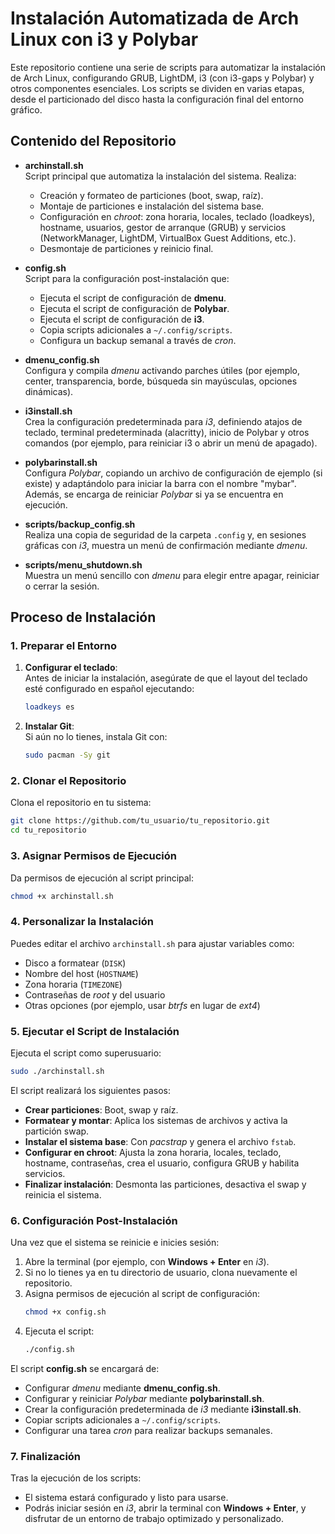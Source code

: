 # Instalación Automatizada de Arch Linux con i3 y Polybar

Este repositorio contiene una serie de scripts para automatizar la instalación de Arch Linux, configurando GRUB, LightDM, i3 (con i3-gaps y Polybar) y otros componentes esenciales. Los scripts se dividen en varias etapas, desde el particionado del disco hasta la configuración final del entorno gráfico.

## Contenido del Repositorio

- **archinstall.sh**  
  Script principal que automatiza la instalación del sistema. Realiza:
  - Creación y formateo de particiones (boot, swap, raíz).
  - Montaje de particiones e instalación del sistema base.
  - Configuración en *chroot*: zona horaria, locales, teclado (loadkeys), hostname, usuarios, gestor de arranque (GRUB) y servicios (NetworkManager, LightDM, VirtualBox Guest Additions, etc.).
  - Desmontaje de particiones y reinicio final.

- **config.sh**  
  Script para la configuración post-instalación que:
  - Ejecuta el script de configuración de **dmenu**.
  - Ejecuta el script de configuración de **Polybar**.
  - Ejecuta el script de configuración de **i3**.
  - Copia scripts adicionales a `~/.config/scripts`.
  - Configura un backup semanal a través de *cron*.

- **dmenu_config.sh**  
  Configura y compila *dmenu* activando parches útiles (por ejemplo, center, transparencia, borde, búsqueda sin mayúsculas, opciones dinámicas).

- **i3install.sh**  
  Crea la configuración predeterminada para *i3*, definiendo atajos de teclado, terminal predeterminada (alacritty), inicio de Polybar y otros comandos (por ejemplo, para reiniciar i3 o abrir un menú de apagado).

- **polybarinstall.sh**  
  Configura *Polybar*, copiando un archivo de configuración de ejemplo (si existe) y adaptándolo para iniciar la barra con el nombre "mybar". Además, se encarga de reiniciar *Polybar* si ya se encuentra en ejecución.

- **scripts/backup_config.sh**  
  Realiza una copia de seguridad de la carpeta `.config` y, en sesiones gráficas con *i3*, muestra un menú de confirmación mediante *dmenu*.

- **scripts/menu_shutdown.sh**  
  Muestra un menú sencillo con *dmenu* para elegir entre apagar, reiniciar o cerrar la sesión.

## Proceso de Instalación

### 1. Preparar el Entorno

1. **Configurar el teclado**:  
   Antes de iniciar la instalación, asegúrate de que el layout del teclado esté configurado en español ejecutando:
   ```bash
   loadkeys es
   ```

2. **Instalar Git**:  
   Si aún no lo tienes, instala Git con:
   ```bash
   sudo pacman -Sy git
   ```

### 2. Clonar el Repositorio

Clona el repositorio en tu sistema:
```bash
git clone https://github.com/tu_usuario/tu_repositorio.git
cd tu_repositorio
```

### 3. Asignar Permisos de Ejecución

Da permisos de ejecución al script principal:
```bash
chmod +x archinstall.sh
```

### 4. Personalizar la Instalación

Puedes editar el archivo `archinstall.sh` para ajustar variables como:
- Disco a formatear (`DISK`)
- Nombre del host (`HOSTNAME`)
- Zona horaria (`TIMEZONE`)
- Contraseñas de *root* y del usuario
- Otras opciones (por ejemplo, usar *btrfs* en lugar de *ext4*)

### 5. Ejecutar el Script de Instalación

Ejecuta el script como superusuario:
```bash
sudo ./archinstall.sh
```

El script realizará los siguientes pasos:
- **Crear particiones**: Boot, swap y raíz.
- **Formatear y montar**: Aplica los sistemas de archivos y activa la partición swap.
- **Instalar el sistema base**: Con *pacstrap* y genera el archivo `fstab`.
- **Configurar en chroot**: Ajusta la zona horaria, locales, teclado, hostname, contraseñas, crea el usuario, configura GRUB y habilita servicios.
- **Finalizar instalación**: Desmonta las particiones, desactiva el swap y reinicia el sistema.

### 6. Configuración Post-Instalación

Una vez que el sistema se reinicie e inicies sesión:

1. Abre la terminal (por ejemplo, con **Windows + Enter** en *i3*).
2. Si no lo tienes ya en tu directorio de usuario, clona nuevamente el repositorio.
3. Asigna permisos de ejecución al script de configuración:
   ```bash
   chmod +x config.sh
   ```
4. Ejecuta el script:
   ```bash
   ./config.sh
   ```

El script **config.sh** se encargará de:
- Configurar *dmenu* mediante **dmenu_config.sh**.
- Configurar y reiniciar *Polybar* mediante **polybarinstall.sh**.
- Crear la configuración predeterminada de *i3* mediante **i3install.sh**.
- Copiar scripts adicionales a `~/.config/scripts`.
- Configurar una tarea *cron* para realizar backups semanales.

### 7. Finalización

Tras la ejecución de los scripts:
- El sistema estará configurado y listo para usarse.
- Podrás iniciar sesión en *i3*, abrir la terminal con **Windows + Enter**, y disfrutar de un entorno de trabajo optimizado y personalizado.